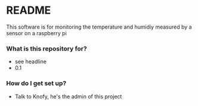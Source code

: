 # README #

This software is for monitoring the temperature and humidiy measured by a sensor on a raspberry pi

### What is this repository for? ###

* see headline
* 0.1

### How do I get set up? ###

* Talk to Knofy, he's the admin of this project

